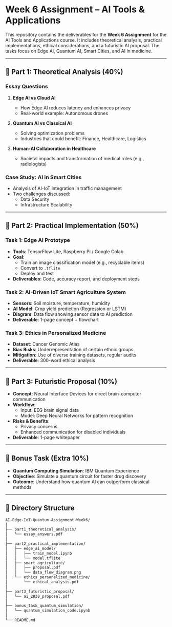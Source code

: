 # Week 6 Assignment – AI Tools & Applications

This repository contains the deliverables for the **Week 6 Assignment** for the AI Tools and Applications course. It includes theoretical analysis, practical implementations, ethical considerations, and a futuristic AI proposal. The tasks focus on Edge AI, Quantum AI, Smart Cities, and AI in medicine.

---

## 🧠 Part 1: Theoretical Analysis (40%)

### Essay Questions
1. **Edge AI vs Cloud AI**  
   - How Edge AI reduces latency and enhances privacy  
   - Real-world example: Autonomous drones  

2. **Quantum AI vs Classical AI**  
   - Solving optimization problems  
   - Industries that could benefit: Finance, Healthcare, Logistics  

3. **Human-AI Collaboration in Healthcare**  
   - Societal impacts and transformation of medical roles (e.g., radiologists)

### Case Study: AI in Smart Cities
- Analysis of AI-IoT integration in traffic management  
- Two challenges discussed:  
  - Data Security  
  - Infrastructure Scalability

---

## 🧪 Part 2: Practical Implementation (50%)

### Task 1: Edge AI Prototype
- **Tools**: TensorFlow Lite, Raspberry Pi / Google Colab  
- **Goal**:  
  - Train an image classification model (e.g., recyclable items)  
  - Convert to `.tflite`  
  - Deploy and test  
- **Deliverables**: Code, accuracy report, and deployment steps

### Task 2: AI-Driven IoT Smart Agriculture System
- **Sensors**: Soil moisture, temperature, humidity  
- **AI Model**: Crop yield prediction (Regression or LSTM)  
- **Diagram**: Data flow showing sensor data to AI prediction  
- **Deliverable**: 1-page concept + flowchart

### Task 3: Ethics in Personalized Medicine
- **Dataset**: Cancer Genomic Atlas  
- **Bias Risks**: Underrepresentation of certain ethnic groups  
- **Mitigation**: Use of diverse training datasets, regular audits  
- **Deliverable**: 300-word ethical analysis

---

## 🚀 Part 3: Futuristic Proposal (10%)

- **Concept**: Neural Interface Devices for direct brain-computer communication  
- **Workflow**:  
  - Input: EEG brain signal data  
  - Model: Deep Neural Networks for pattern recognition  
- **Risks & Benefits**:  
  - Privacy concerns  
  - Enhanced communication for disabled individuals  
- **Deliverable**: 1-page whitepaper

---

## 🎁 Bonus Task (Extra 10%)

- **Quantum Computing Simulation**: IBM Quantum Experience  
- **Objective**: Simulate a quantum circuit for faster drug discovery  
- **Outcome**: Understand how quantum AI can outperform classical methods

---

## 📁 Directory Structure

```bash
AI-Edge-IoT-Quantum-Assignment-Week6/
│
├── part1_theoretical_analysis/
│   └── essay_answers.pdf
│
├── part2_practical_implementation/
│   ├── edge_ai_model/
│   │   ├── train_model.ipynb
│   │   └── model.tflite
│   ├── smart_agriculture/
│   │   ├── proposal.pdf
│   │   └── data_flow_diagram.png
│   └── ethics_personalized_medicine/
│       └── ethical_analysis.pdf
│
├── part3_futuristic_proposal/
│   └── ai_2030_proposal.pdf
│
├── bonus_task_quantum_simulation/
│   └── quantum_simulation_code.ipynb
│
└── README.md

